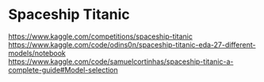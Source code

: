 # Spaceship Titanic
https://www.kaggle.com/competitions/spaceship-titanic  
https://www.kaggle.com/code/odins0n/spaceship-titanic-eda-27-different-models/notebook  
https://www.kaggle.com/code/samuelcortinhas/spaceship-titanic-a-complete-guide#Model-selection

